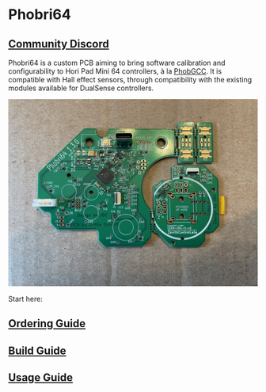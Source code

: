 # Phobri64

## [Community Discord](https://discord.gg/pXuuHDnCx4)

Phobri64 is a custom PCB aiming to bring software calibration and configurability to Hori Pad Mini 64 controllers, à la [PhobGCC](https://phobgcc.com). It is compatible with Hall effect sensors, through compatibility with the existing modules available for DualSense controllers.

![](img/build/factory.jpeg)

Start here:

## [Ordering Guide](./Ordering_Guide.md)

## [Build Guide](./Build_Guide.md)

## [Usage Guide](./Usage_Guide.md)

